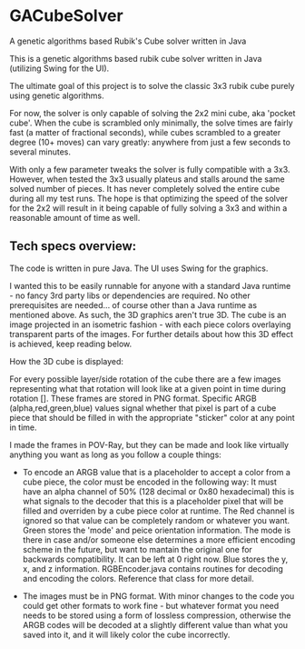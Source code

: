 # GACubeSolver
A genetic algorithms based Rubik's Cube solver written in Java

This is a genetic algorithms based rubik cube solver written in Java (utilizing Swing for the UI).

The ultimate goal of this project is to solve the classic 3x3 rubik cube purely using genetic algorithms. 

For now, the solver is only capable of solving the 2x2 mini cube, aka 'pocket cube'. When the cube is scrambled only minimally, the solve times are fairly fast (a matter of fractional seconds), while cubes scrambled to a greater degree (10+ moves) can vary greatly: anywhere from just a few seconds to several minutes.

With only a few parameter tweaks the solver is fully compatible with a 3x3. However, when tested the 3x3 usually plateus and stalls around the same solved number of pieces. It has never completely solved the entire cube during all my test runs. The hope is that optimizing the speed of the solver for the 2x2 will result in it being capable of fully solving a 3x3 and within a reasonable amount of time as well. 

Tech specs overview:
-------------------------------------

The code is written in pure Java. The UI uses Swing for the graphics. 

I wanted this to be easily runnable for anyone with a standard Java runtime - no fancy 3rd party libs or dependencies are required. No other prerequisites are needed... of course other than a Java runtime as mentioned above. As such, the 3D graphics aren't true 3D. The cube is an image projected in an isometric fashion - with each piece colors overlaying transparent parts of the images. For further details about how this 3D effect is achieved, keep reading below.

How the 3D cube is displayed: 

For every possible layer/side rotation of the cube there are a few images representing what that rotation will look like at a given point in time during rotation []. These frames are stored in PNG format. Specific ARGB (alpha,red,green,blue) values signal whether that pixel is part of a cube piece that should be filled in with the appropriate "sticker" color at any point in time. 

I made the frames in POV-Ray, but they can be made and look like virtually anything you want as long as you follow a couple things:

- To encode an ARGB value that is a placeholder to accept a color from a cube piece, the color must be encoded in the following way: It must have an alpha channel of 50% (128 decimal or 0x80 hexadecimal) this is what signals to the decoder that this is a placeholder pixel that will be filled and overriden by a cube piece color at runtime. The Red channel is ignored so that value can be completely random or whatever you want. Green stores the 'mode' and peice orientation information. The mode is there in case and/or someone else determines a more efficient encoding scheme in the future, but want to mantain the original one for backwards compatibility. It can be left at 0 right now. Blue stores the y, x, and z information. RGBEncoder.java contains routines for decoding and encoding the colors. Reference that class for more detail.

- The images must be in PNG format. With minor changes to the code you could get other formats to work fine - but whatever format you need needs to be stored using a form of lossless compression, otherwise the ARGB codes will be decoded at a slightly different value than what you saved into it, and it will likely color the cube incorrectly.
